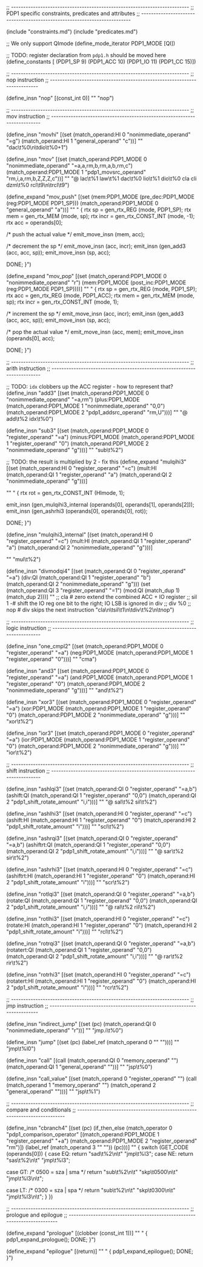 ;; -------------------------------------------------------------------------
;; PDP1 specific constraints, predicates and attributes
;; -------------------------------------------------------------------------

(include "constraints.md")
(include "predicates.md")

;; We only support QImode
(define_mode_iterator PDP1_MODE [QI])

;; TODO: register declaration from `pdp1.h` should be moved here
(define_constants [
  (PDP1_SP  9)
  (PDP1_ACC 10)
  (PDP1_IO  11)
  (PDP1_CC  15)])

;; -------------------------------------------------------------------------
;; nop instruction
;; -------------------------------------------------------------------------

(define_insn "nop"
  [(const_int 0)]
  ""
  "nop")

;; -------------------------------------------------------------------------
;; mov instruction
;; -------------------------------------------------------------------------

(define_insn "movhi"
  [(set (match_operand:HI 0 "nonimmediate_operand" "=g")
	(match_operand:HI 1 "general_operand" "c"))]
  ""
  "dac\\t%0\\n\\tdio\\t%0+1")

(define_insn "mov<mode>"
  [(set (match_operand:PDP1_MODE 0 "nonimmediate_operand" "=a,a,rm,b,rm,a,b,rm,c")
	(match_operand:PDP1_MODE 1 "pdp1_movsrc_operand" "rm,i,a,rm,b,Z,Z,Z,c"))]
  ""
  "@
  lac\\t%1
  law\\t%1
  dac\\t%0
  lio\\t%1
  dio\\t%0
  cla
  cli
  dzm\\t%0
  rcl\\t9\\n\\trcl\\t9")

(define_expand "mov<mode>_push"
  [(set (mem:PDP1_MODE (pre_dec:PDP1_MODE (reg:PDP1_MODE PDP1_SP)))
  	(match_operand:PDP1_MODE 0 "general_operand" "a"))]
  ""
  "
{
  rtx sp = gen_rtx_REG (<MODE>mode, PDP1_SP);
  rtx mem = gen_rtx_MEM (<MODE>mode, sp);
  rtx incr = gen_rtx_CONST_INT (<MODE>mode, -1);
  rtx acc = operands[0];

  /* push the actual value */
  emit_move_insn (mem, acc);

  /* decrement the sp */
  emit_move_insn (acc, incr);
  emit_insn (gen_add<mode>3 (acc, acc, sp));
  emit_move_insn (sp, acc);

  DONE;
}")

(define_expand "mov<mode>_pop"
  [(set (match_operand:PDP1_MODE 0 "nonimmediate_operand" "r")
  	(mem:PDP1_MODE (post_inc:PDP1_MODE (reg:PDP1_MODE PDP1_SP))))]
  ""
  "
{
  rtx sp = gen_rtx_REG (<MODE>mode, PDP1_SP);
  rtx acc = gen_rtx_REG (<MODE>mode, PDP1_ACC);
  rtx mem = gen_rtx_MEM (<MODE>mode, sp);
  rtx incr = gen_rtx_CONST_INT (<MODE>mode, 1);

  /* increment the sp */
  emit_move_insn (acc, incr);
  emit_insn (gen_add<mode>3 (acc, acc, sp));
  emit_move_insn (sp, acc);

  /* pop the actual value */
  emit_move_insn (acc, mem);
  emit_move_insn (operands[0], acc);

  DONE;
}")

;; -------------------------------------------------------------------------
;; arith instruction
;; -------------------------------------------------------------------------

;; TODO: `idx` clobbers  up the ACC register - how to represent that?
(define_insn "add<mode>3"
  [(set (match_operand:PDP1_MODE 0 "nonimmediate_operand" "=a,rm")
	(plus:PDP1_MODE
	  (match_operand:PDP1_MODE 1 "nonimmediate_operand" "0,0")
	  (match_operand:PDP1_MODE 2 "pdp1_addsrc_operand" "rm,U")))]
  ""
  "@
  add\\t%2
  idx\\t%0")

(define_insn "sub<mode>3"
  [(set (match_operand:PDP1_MODE 0 "register_operand" "=a")
	(minus:PDP1_MODE
	  (match_operand:PDP1_MODE 1 "register_operand" "0")
	  (match_operand:PDP1_MODE 2 "nonimmediate_operand" "g")))]
  ""
  "sub\\t%2")

;; TODO: the result is multiplied by 2 - fix this
(define_expand "mulqihi3"
  [(set (match_operand:HI 0 "register_operand" "=c")
	(mult:HI
	  (match_operand:QI 1 "register_operand" "a")
	  (match_operand:QI 2 "nonimmediate_operand" "g")))]

  ""
  "
{
  rtx rot = gen_rtx_CONST_INT (HImode, 1);

  emit_insn (gen_mulqihi3_internal (operands[0], operands[1], operands[2]));
  emit_insn (gen_ashrhi3 (operands[0], operands[0], rot));

  DONE;
}")

(define_insn "mulqihi3_internal"
  [(set (match_operand:HI 0 "register_operand" "=c")
	(mult:HI
	  (match_operand:QI 1 "register_operand" "a")
	  (match_operand:QI 2 "nonimmediate_operand" "g")))]

  ""
  "mul\\t%2")

(define_insn "divmodqi4"
  [(set (match_operand:QI 0 "register_operand" "=a")
	(div:QI
	  (match_operand:QI 1 "register_operand" "b")
	  (match_operand:QI 2 "nonimmediate_operand" "g")))
   (set (match_operand:QI 3 "register_operand" "=1")
	(mod:QI
	  (match_dup 1)
	  (match_dup 2)))]
  ""
  ;; cla    # zero extend the combined ACC + IO register
  ;; sil 1 -# shift the IO reg one bit to the right; IO LSB is ignored in div
  ;; div %0
  ;; nop    # div skips the next instruction
  "cla\\n\\tsil\\t1\\n\\tdiv\\t%2\\n\\tnop")

;; -------------------------------------------------------------------------
;; logic instruction
;; -------------------------------------------------------------------------

(define_insn "one_cmpl<mode>2"
  [(set (match_operand:PDP1_MODE 0 "register_operand" "=a")
	(neg:PDP1_MODE
	  (match_operand:PDP1_MODE 1 "register_operand" "0")))]
  ""
  "cma")

(define_insn "and<mode>3"
  [(set (match_operand:PDP1_MODE 0 "register_operand" "=a")
	(and:PDP1_MODE
	  (match_operand:PDP1_MODE 1 "register_operand" "0")
	  (match_operand:PDP1_MODE 2 "nonimmediate_operand" "g")))]
  ""
  "and\\t%2")

(define_insn "xor<mode>3"
  [(set (match_operand:PDP1_MODE 0 "register_operand" "=a")
	(xor:PDP1_MODE
	  (match_operand:PDP1_MODE 1 "register_operand" "0")
	  (match_operand:PDP1_MODE 2 "nonimmediate_operand" "g")))]
  ""
  "xor\\t%2")

(define_insn "ior<mode>3"
  [(set (match_operand:PDP1_MODE 0 "register_operand" "=a")
	(ior:PDP1_MODE
	  (match_operand:PDP1_MODE 1 "register_operand" "0")
	  (match_operand:PDP1_MODE 2 "nonimmediate_operand" "g")))]
  ""
  "ior\\t%2")

;; -------------------------------------------------------------------------
;; shift instruction
;; -------------------------------------------------------------------------

(define_insn "ashlqi3"
  [(set (match_operand:QI 0 "register_operand" "=a,b")
	(ashift:QI
	  (match_operand:QI 1 "register_operand" "0,0")
	  (match_operand:QI 2 "pdp1_shift_rotate_amount" "i,i")))]
  ""
  "@
  sal\\t%2
  sil\\t%2")

(define_insn "ashlhi3"
  [(set (match_operand:HI 0 "register_operand" "=c")
	(ashift:HI
	  (match_operand:HI 1 "register_operand" "0")
	  (match_operand:HI 2 "pdp1_shift_rotate_amount" "i")))]
  ""
  "scl\\t%2")

(define_insn "ashrqi3"
  [(set (match_operand:QI 0 "register_operand" "=a,b")
	(ashiftrt:QI
	  (match_operand:QI 1 "register_operand" "0,0")
	  (match_operand:QI 2 "pdp1_shift_rotate_amount" "i,i")))]
  ""
  "@
  sar\\t%2
  sir\\t%2")

(define_insn "ashrhi3"
  [(set (match_operand:HI 0 "register_operand" "=c")
	(ashiftrt:HI
	  (match_operand:HI 1 "register_operand" "0")
	  (match_operand:HI 2 "pdp1_shift_rotate_amount" "i")))]
  ""
  "scr\\t%2")

(define_insn "rotlqi3"
  [(set (match_operand:QI 0 "register_operand" "=a,b")
	(rotate:QI
	  (match_operand:QI 1 "register_operand" "0,0")
	  (match_operand:QI 2 "pdp1_shift_rotate_amount" "i,i")))]
  ""
  "@
  ral\\t%2
  ril\\t%2")

(define_insn "rotlhi3"
  [(set (match_operand:HI 0 "register_operand" "=c")
	(rotate:HI
	  (match_operand:HI 1 "register_operand" "0")
	  (match_operand:HI 2 "pdp1_shift_rotate_amount" "i")))]
  ""
  "rcl\\t%2")

(define_insn "rotrqi3"
  [(set (match_operand:QI 0 "register_operand" "=a,b")
	(rotatert:QI
	  (match_operand:QI 1 "register_operand" "0,0")
	  (match_operand:QI 2 "pdp1_shift_rotate_amount" "i,i")))]
  ""
  "@
  rar\\t%2
  rir\\t%2")

(define_insn "rotrhi3"
  [(set (match_operand:HI 0 "register_operand" "=c")
	(rotatert:HI
	  (match_operand:HI 1 "register_operand" "0")
	  (match_operand:HI 2 "pdp1_shift_rotate_amount" "i")))]
  ""
  "rcr\\t%2")

;; -------------------------------------------------------------------------
;; jmp instruction
;; -------------------------------------------------------------------------

(define_insn "indirect_jump"
  [(set (pc) (match_operand:QI 0 "nonimmediate_operand" "r"))]
  ""
  "jmp.i\\t%0")

(define_insn "jump"
  [(set (pc)
        (label_ref (match_operand 0 "" "")))]
  ""
  "jmp\\t%l0")

(define_insn "call"
  [(call (match_operand:QI 0 "memory_operand" "")
	 (match_operand:QI 1 "general_operand" ""))]
  ""
  "jsp\\t%0")

(define_insn "call_value"
  [(set (match_operand 0 "register_operand" "")
	(call (match_operand 1 "memory_operand" "")
	      (match_operand 2 "general_operand" "")))]
  ""
  "jsp\\t%1")

;; -------------------------------------------------------------------------
;; compare and conditionals
;; -------------------------------------------------------------------------

(define_insn "cbranch<mode>4"
  [(set (pc)
        (if_then_else
	  (match_operator 0 "pdp1_comparison_operator"
	    [(match_operand:PDP1_MODE 1 "register_operand" "+a")
	     (match_operand:PDP1_MODE 2 "register_operand" "rm")])
	  (label_ref (match_operand 3 "" ""))
	  (pc)))]
  ""
{
  switch (GET_CODE (operands[0])) {
  case EQ:
    return "sad\\t%2\\n\\t"
           "jmp\\t%l3";
  case NE:
    return "sas\\t%2\\n\\t"
           "jmp\\t%l3";

  case GT:
    /* 0500 = sza | sma */
    return "sub\\t%2\\n\\t"
           "skp\\t0500\\n\\t"
           "jmp\\t%l3\\n\\t";

  case LT:
    /* 0300 = sza | spa */
    return "sub\\t%2\\n\\t"
           "skp\\t0300\\n\\t"
           "jmp\\t%l3\\n\\t";
  }
})

;; -------------------------------------------------------------------------
;; prologue and epilogue
;; -------------------------------------------------------------------------

(define_expand "prologue"
  [(clobber (const_int 1))]
  ""
  "
{
  pdp1_expand_prologue();
  DONE;
}")

(define_expand "epilogue"
  [(return)]
  ""
  "
{
  pdp1_expand_epilogue();
  DONE;
}")
